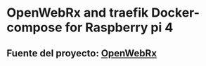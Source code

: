 # OpenWebRx and traefik Docker-compose for Raspberry pi 4

## Fuente del proyecto: [OpenWebRx](https://www.openwebrx.de/ "Fuente")